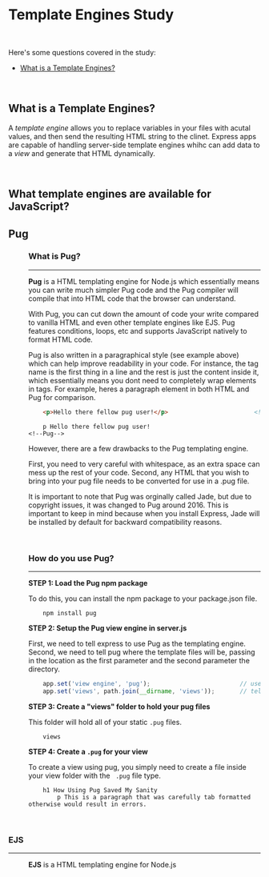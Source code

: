 # Template Engines Study

<br>

Here's some questions covered in the study:

* [What is a Template Engines?](#)

<br>

## What is a Template Engines?
A *template engine* allows you to replace variables in your files with acutal values, and then send the resulting HTML string to the clinet.  Express apps are capable of handling server-side template engines whihc can add data to a *view* and generate that HTML dynamically.

<br>

## What template engines are available for JavaScript?

<dl>

## Pug

<dd>

### What is Pug?
-----------------

**Pug** is a HTML templating engine for Node.js which essentially means you can write much simpler Pug code and the Pug compiler will compile that into HTML code that the browser can understand.

With Pug, you can cut down the amount of code your write compared to vanilla HTML and even other template engines like EJS.  Pug features conditions, loops, etc and supports JavaScript natively to format HTML code. 

Pug is also written in a paragraphical style (see example above) which can help improve readability in your code. For instance, the tag name is the first thing in a line and the rest is just the content inside it, which essentially means you dont need to completely wrap elements in tags. For example, heres a paragraph element in both HTML and Pug for comparison. 
```html
    <p>Hello there fellow pug user!</p>                        <!--HTML-->
```
```pug
    p Hello there fellow pug user!                             <!--Pug--> 
```
However, there are a few drawbacks to the Pug templating engine.  

First, you need to very careful with whitespace, as an extra space can mess up the rest of your code. Second, any HTML that you wish to bring into your pug file needs to be converted for use in a .pug file.  

It is important to note that Pug was orginally called Jade, but due to copyright issues, it was changed to Pug around 2016. This is important to keep in mind because when you install Express, Jade will be installed by default for backward compatibility reasons.

<br>

### How do you use Pug?
--------------------------
**STEP 1: Load the Pug npm package**

To do this, you can install the npm package to your package.json file.
```
    npm install pug
```

**STEP 2: Setup the Pug view engine in server.js**

First, we need to tell express to use Pug as the templating engine.
Second, we need to tell pug where the template files will be, passing in the location as the first parameter and the second parameter the directory.
```JavaScript
    app.set('view engine', 'pug');                         // use pug as the template engine.  
    app.set('views', path.join(__dirname, 'views'));       // tell pug where the template files will be.
```

**STEP 3: Create a "views" folder to hold your pug files**

This folder will hold all of your static ```.pug``` files.
```
    views
```

**STEP 4: Create a ```.pug``` for your view**

To create a view using pug, you simply need to create a file inside your view folder with the ``` .pug``` file type.
```pug
    h1 How Using Pug Saved My Sanity
        p This is a paragraph that was carefully tab formatted otherwise would result in errors.
```






</dd>



<br>

### EJS
-------
<dd>

**EJS** is a HTML templating engine for Node.js

</dd>





</dl>



<br>

